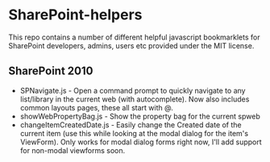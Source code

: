 # SharePoint-helpers

This repo contains a number of different helpful javascript bookmarklets for SharePoint developers, admins, users etc provided under the MIT license.


## SharePoint 2010

* SPNavigate.js - Open a command prompt to quickly navigate to any list/library in the current web (with autocomplete). Now also includes common layouts pages, these all start with @.
* showWebPropertyBag.js - Show the property bag for the current spweb
* changeItemCreatedDate.js - Easily change the Created date of the current item (use this while looking at the modal dialog for the item's ViewForm). Only works for modal dialog forms right now, I'll add support for non-modal viewforms soon.